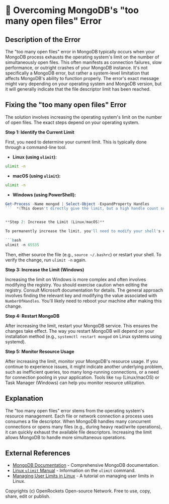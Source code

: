 # 🐞 Overcoming MongoDB's "too many open files" Error


## Description of the Error

The "too many open files" error in MongoDB typically occurs when your MongoDB process exhausts the operating system's limit on the number of simultaneously open files. This often manifests as connection failures, slow performance, or outright crashes of your MongoDB instance.  It's not specifically a MongoDB error, but rather a system-level limitation that affects MongoDB's ability to function properly.  The error's exact message might vary depending on your operating system and MongoDB version, but it will generally indicate that the file descriptor limit has been reached.

## Fixing the "too many open files" Error

The solution involves increasing the operating system's limit on the number of open files. The exact steps depend on your operating system.

**Step 1: Identify the Current Limit**

First, you need to determine your current limit.  This is typically done through a command-line tool.

* **Linux (using `ulimit`):**

```bash
ulimit -n
```

* **macOS (using `ulimit`):**

```bash
ulimit -n
```

* **Windows (using PowerShell):**

```powershell
Get-Process -Name mongod | Select-Object -ExpandProperty Handles
```  *(This doesn't directly give the limit, but a high handle count suggests you're nearing it.  Finding the limit on Windows is more involved, often requiring registry edits.)*


**Step 2: Increase the Limit (Linux/macOS)**

To permanently increase the limit, you'll need to modify your shell's configuration file (e.g., `.bashrc`, `.zshrc`).  Add the following line, replacing `65535` with your desired higher limit (a common choice is 65535, but you might need a larger value depending on your application).

```bash
ulimit -n 65535
```

Then, either source the file (e.g., `source ~/.bashrc`) or restart your shell.  To verify the change, run `ulimit -n` again.


**Step 3: Increase the Limit (Windows)**

Increasing the limit on Windows is more complex and often involves modifying the registry.  You should exercise caution when editing the registry.  Consult Microsoft documentation for details. The general approach involves finding the relevant key and modifying the value associated with `NumberOfHandles`. You'll likely need to reboot your machine after making this change.


**Step 4: Restart MongoDB**

After increasing the limit, restart your MongoDB service. This ensures the changes take effect.  The way you restart MongoDB will depend on your installation method (e.g., `systemctl restart mongod` on Linux systems using systemd).

**Step 5: Monitor Resource Usage**

After increasing the limit, monitor your MongoDB's resource usage.  If you continue to experience issues, it might indicate another underlying problem, such as inefficient queries, too many long-running connections, or a need for connection pooling in your application.  Tools like `top` (Linux/macOS) or Task Manager (Windows) can help you monitor resource utilization.


## Explanation

The "too many open files" error stems from the operating system's resource management.  Each file or network connection a process uses consumes a file descriptor.  When MongoDB handles many concurrent connections or opens many files (e.g., during heavy read/write operations), it can quickly exhaust the available file descriptors.  Increasing the limit allows MongoDB to handle more simultaneous operations.


## External References

* [MongoDB Documentation](https://www.mongodb.com/docs/) - Comprehensive MongoDB documentation.
* [Linux `ulimit` Manual](https://man7.org/linux/man-pages/man1/ulimit.1.html) - Information on the `ulimit` command.
* [Managing User Limits in Linux](https://www.tecmint.com/manage-user-limits-in-linux/) - A tutorial on managing user limits in Linux.


Copyrights (c) OpenRockets Open-source Network. Free to use, copy, share, edit or publish.

